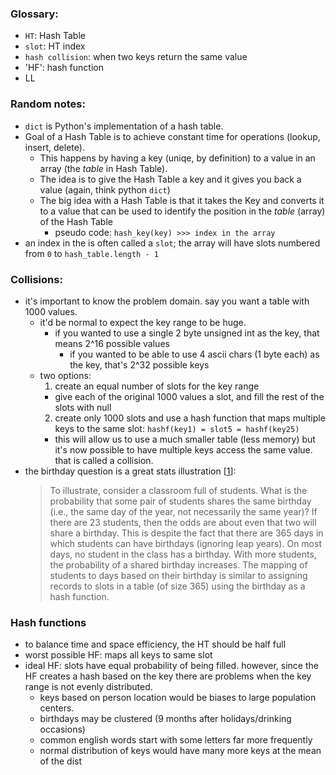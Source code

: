 ### Glossary:
- `HT`: Hash Table
- `slot`: HT index
- `hash collision`: when two keys return the same value
- 'HF': hash function
- LL

### Random notes:
- `dict` is Python's implementation of a hash table.
- Goal of a Hash Table is to achieve constant time for operations (lookup, insert, delete).
  - This happens by having a key (uniqe, by definition) to a value in an array (the _table_ in Hash Table).
  - The idea is to give the Hash Table a key and it gives you back a value (again, think python `dict`)
  - The big idea with a Hash Table is that it takes the Key and converts it to a value that can be used to identify the position in the _table_ (array) of the Hash Table
    - pseudo code: `hash_key(key) >>> index in the array`
- an index in the  is often called a `slot`; the array will have slots numbered from `0` to `hash_table.length - 1`

### Collisions:
- it's important to know the problem domain. say you want a table with 1000 values.
  - it'd be normal to expect the key range to be huge.
    - if you wanted to use a single 2 byte unsigned int as the key, that means 2^16 possible values
      - if you wanted to be able to use 4 ascii chars (1 byte each) as the key, that's 2^32 possible keys
  - two options:
    1) create an equal number of slots for the key range
      - give each of the original 1000 values a slot, and fill the rest of the slots with null
    2) create only 1000 slots and use a hash function that maps multiple keys to the same slot: `hashf(key1) = slot5 = hashf(key25)`
      - this will allow us to use a much smaller table (less memory) but it's now possible to have multiple keys access the same value. that is called a collision.
- the birthday question is a great stats illustration [[1](https://research.cs.vt.edu/AVresearch/hashing/hashfunc.php)]:
  > To illustrate, consider a classroom full of students. What is the probability that some pair of students shares the same birthday (i.e., the same day of the year, not necessarily the same year)? If there are 23 students, then the odds are about even that two will share a birthday. This is despite the fact that there are 365 days in which students can have birthdays (ignoring leap years). On most days, no student in the class has a birthday. With more students, the probability of a shared birthday increases. The mapping of students to days based on their birthday is similar to assigning records to slots in a table (of size 365) using the birthday as a hash function.

### Hash functions
- to balance time and space efficiency, the HT should be half full
- worst possible HF: maps all keys to same slot
- ideal HF: slots have equal probability of being filled. however, since the HF creates a hash based on the key there are problems when the key range is not evenly distributed.
  - keys based on person location would be biases to large population centers.
  - birthdays may be clustered (9 months after holidays/drinking occasions)
  - common english words start with some letters far more frequently
  - normal distribution of keys would have many more keys at the mean of the dist




